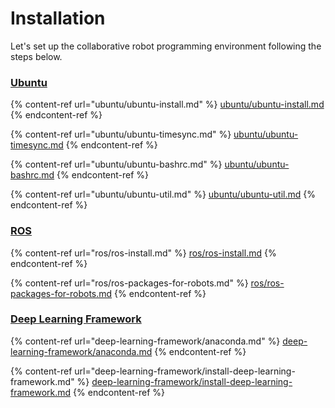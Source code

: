 # Installation

Let's set up the collaborative robot programming environment following the steps below.



### [Ubuntu](ubuntu/)

{% content-ref url="ubuntu/ubuntu-install.md" %}
[ubuntu/ubuntu-install.md](ubuntu/ubuntu-install.md)
{% endcontent-ref %}



{% content-ref url="ubuntu/ubuntu-timesync.md" %}
[ubuntu/ubuntu-timesync.md](ubuntu/ubuntu-timesync.md)
{% endcontent-ref %}



{% content-ref url="ubuntu/ubuntu-bashrc.md" %}
[ubuntu/ubuntu-bashrc.md](ubuntu/ubuntu-bashrc.md)
{% endcontent-ref %}



{% content-ref url="ubuntu/ubuntu-util.md" %}
[ubuntu/ubuntu-util.md](ubuntu/ubuntu-util.md)
{% endcontent-ref %}





### [ROS](ros/)

{% content-ref url="ros/ros-install.md" %}
[ros/ros-install.md](ros/ros-install.md)
{% endcontent-ref %}



{% content-ref url="ros/ros-packages-for-robots.md" %}
[ros/ros-packages-for-robots.md](ros/ros-packages-for-robots.md)
{% endcontent-ref %}



### [Deep Learning Framework](deep-learning-framework/)

{% content-ref url="deep-learning-framework/anaconda.md" %}
[deep-learning-framework/anaconda.md](deep-learning-framework/anaconda.md)
{% endcontent-ref %}



{% content-ref url="deep-learning-framework/install-deep-learning-framework.md" %}
[deep-learning-framework/install-deep-learning-framework.md](deep-learning-framework/install-deep-learning-framework.md)
{% endcontent-ref %}
